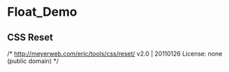 # Float_Demo

## CSS Reset
/* http://meyerweb.com/eric/tools/css/reset/ 
   v2.0 | 20110126
   License: none (public domain)
*/